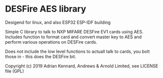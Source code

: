 # DESFire AES library

Desigend for linux, and also ESP32 ESP-IDF building

Simple C library to talk to NXP MIFARE DESFire EV1 cards using AES.
Includes function to format card and convert master key to AES and perform various operations on DESFire cards.

Does not include the low level functions to actuall talk to cards, you bolt those in - this does the DESFire bit.

Copyright (c) 2019 Adrian Kennard, Andrews & Arnold Limited, see LICENSE file (GPL)
